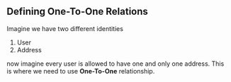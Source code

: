 ## Defining One-To-One Relations

Imagine we have two different identities 
1. User
2. Address

now imagine every user is allowed to have one and only one
address.
This is where we need to use **One-To-One** relationship.




